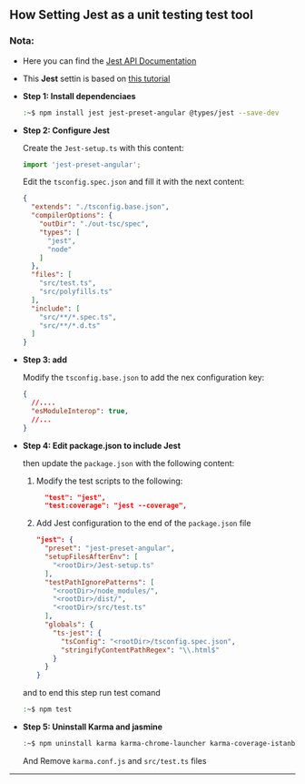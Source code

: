## How Setting Jest as a unit testing test tool

### Nota:
  - Here you can find the [Jest API Documentation](https://jestjs.io/docs/en/api)
  - This **Jest** settin is based on [this tutorial](https://dev.to/alfredoperez/angular-10-setting-up-jest-2m0l)


- **Step 1: Install dependenciaes**

  ```bash
  :~$ npm install jest jest-preset-angular @types/jest --save-dev
  ```

- **Step 2: Configure Jest**

  Create the `Jest-setup.ts` with this content:
  ```typescript
  import 'jest-preset-angular';
  ```

  Edit the `tsconfig.spec.json` and fill it with the next content:
  ```JSON
  {
    "extends": "./tsconfig.base.json",
    "compilerOptions": {
      "outDir": "./out-tsc/spec",
      "types": [
        "jest",
        "node"
      ]
    },
    "files": [
      "src/test.ts",
      "src/polyfills.ts"
    ],
    "include": [
      "src/**/*.spec.ts",
      "src/**/*.d.ts"
    ]
  }
  ```

- **Step 3: add** 

  Modify the `tsconfig.base.json` to add the nex configuration key:
    ```JSON
    {
      //....
      "esModuleInterop": true,
      //...
    }
    ```

- **Step 4: Edit package.json to include Jest**
  
  then update the `package.json` with the following content:

  1. Modify the test scripts to the following:
      ```JSON
        "test": "jest",
        "test:coverage": "jest --coverage",
      ```
  2. Add Jest configuration to the end of the `package.json` file
      ```JSON
      "jest": {
        "preset": "jest-preset-angular",
        "setupFilesAfterEnv": [
          "<rootDir>/Jest-setup.ts"
        ],
        "testPathIgnorePatterns": [
          "<rootDir>/node_modules/",
          "<rootDir>/dist/",
          "<rootDir>/src/test.ts"
        ],
        "globals": {
          "ts-jest": {
            "tsConfig": "<rootDir>/tsconfig.spec.json",
            "stringifyContentPathRegex": "\\.html$"
          }
        }
      }
      ```

  and to end this step run test comand
  ```bash
  :~$ npm test
  ```

- **Step 5: Uninstall Karma and jasmine**
  ```bash
  :~$ npm uninstall karma karma-chrome-launcher karma-coverage-istanbul-reporter karma-jasmine karma-jasmine-html-reporter
  ```
  And Remove `karma.conf.js` and `src/test.ts` files

------

